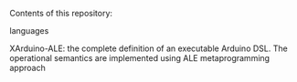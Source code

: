 Contents of this repository:

languages

XArduino-ALE: the complete definition of an executable Arduino DSL. The operational semantics are implemented using ALE metaprogramming approach